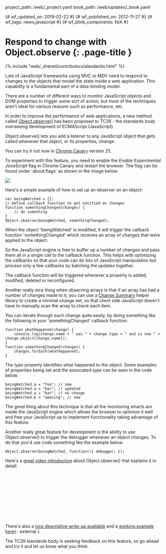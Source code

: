 project_path: /web/_project.yaml
book_path: /web/updates/_book.yaml

{# wf_updated_on: 2019-02-22 #}
{# wf_published_on: 2012-11-27 #}
{# wf_tags: news,javascript #}
{# wf_blink_components: N/A #}

# Respond to change with Object.observe {: .page-title }

{% include "web/_shared/contributors/alexdanilo.html" %}


Lots of JavaScript frameworks using MVC or MDV need to respond to changes to the objects that model the state inside a web application. This capability is a fundamental part of a data-binding model.

There are a number of different ways to monitor JavaScript objects and DOM properties to trigger some sort of action, but most of the techniques aren't ideal for various reasons such as performance, etc.

In order to improve the performance of web applications, a new method called [Object.observe()](https://developer.mozilla.org/en-US/docs/Web/JavaScript/Reference/Global_Objects/Object/observe) has been proposed to TC39 - the standards body overseeing development of ECMAScript (JavaScript).

Object.observe() lets you add a listener to any JavaScript object that gets called whenever that object, or its properties, change.

You can try it out now in [Chrome Canary](https://www.google.com/intl/en/chrome/canary/) version 25.

To experiment with this feature, you need to enable the *Enable Experimental JavaScript* flag in Chrome Canary and restart the browser. The flag can be found under 'about:flags' as shown in the image below:

<img src="/web/updates/images/2012-11-28-respond-to-change-with-object.observe/chrome-flags.jpg"/>


Here's a simple example of how to set up an observer on an object:


    var beingWatched = {};
    // Define callback function to get notified on changes
    function somethingChanged(changes) {
        // do something
    }
    Object.observe(beingWatched, somethingChanged);



When the object 'beingWatched' is modified, it will trigger the callback function 'somethingChanged' which receives an array of changes that were applied to the object.

So the JavaScript engine is free to buffer up a number of changes and pass them all in a single call to the callback function. This helps with optimizing the callbacks so that your code can do lots of JavaScript manipulation but process only a few callbacks by batching the updates together.

The callback function will be triggered whenever a property is added, modified, deleted or reconfigured.

Another really nice thing when observing arrays is that if an array has had a number of changes made to it, you can use a [Change Summary](https://github.com/googlearchive/observe-js) helper library to create a minimal change set, so that client side JavaScript doesn't have to manually scan the array to check each item.

You can iterate through each change quite easily, by doing something like the following in your 'somethingChanged' callback function:


    function whatHappened(change) {
        console.log(change.name + " was " + change.type + " and is now " + change.object[change.name]);
    }
    function somethingChanged(changes) {
        changes.forEach(whatHappened);
    }



The *type* property identifies what happened to the object. Some examples of properties being set and the associated *type* can be seen in the code below.


    beingWatched.a = "foo"; // new
    beingWatched.a = "bar"; // updated
    beingWatched.a = "bar"; // no change
    beingWatched.b = "amazing"; // new



The great thing about this technique is that all the monitoring smarts are inside the JavaScript engine which allows the browser to optimize it well and free your JavaScript up to implement functionality taking advantage of this feature.

Another really great feature for development is the ability to use Object.observe() to trigger the debugger whenever an object changes. To do that you'd use code something like the example below.


    Object.observe(beingWatched, function(){ debugger; });



Here's a [great video introduction](https://www.youtube.com/watch?feature=player_embedded&v=VO--VXFJnmE) about Object.observe() that explains it in detail.

<div class="video-wrapper">
  <iframe class="devsite-embedded-youtube-video" data-video-id="VO--VXFJnmE"
          data-autohide="1" data-showinfo="0" frameborder="0" allowfullscreen>
  </iframe>
</div>

There's also a [nice descriptive write-up available](https://bocoup.com/blog/JavaScript-object-observe) and a [working example here](https://simpl.info/observe/){: .external }.

The TC39 standards body is seeking feedback on this feature, so go ahead and try it and let us know what you think.


